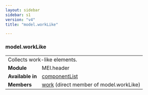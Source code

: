 ```yaml
---
layout: sidebar
sidebar: s1
version: "v4"
title: "model.workLike"

---
```


<div class="classSpec model">
   <h3 id="model.workLike">model.workLike</h3>
   <table class="wovenodd">
      <tr>
         <td colspan="2" class="wovenodd-col2">Collects work-like elements.</td>
      </tr>
      <tr>
         <td class="wovenodd-col1"><strong>Module</strong></td>
         <td class="wovenodd-col2">MEI.header</td>
      </tr>
      <tr>
         <td class="wovenodd-col1"><strong>Available in</strong></td>
         <td class="wovenodd-col2">
            <div class="parent">
               <div><a class="link_odd_elementSpec" href="{{ site.baseurl }}/{{ page.version }}/elements/componentList.html">componentList</a></div>
            </div>
         </td>
      </tr>
      <tr>
         <td class="wovenodd-col1"><strong>Members</strong></td>
         <td class="wovenodd-col2">
            <div class="parent">
               <div><a class="link_odd_elementSpec" href="{{ site.baseurl }}/{{ page.version }}/elements/work.html">work</a> (direct member of model.workLike)
               </div>
            </div>
         </td>
      </tr>
   </table>
</div>